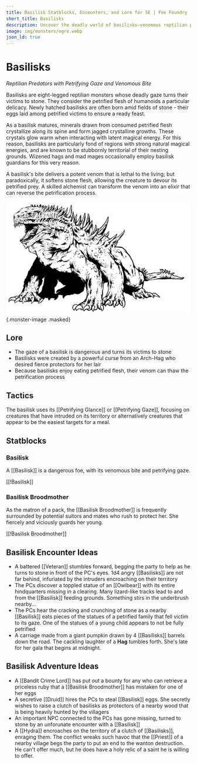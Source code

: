 ```yaml
---
title: Basilisk Statblocks, Encounters, and Lore for 5E | Foe Foundry
short_title: Basilisks
description: Uncover the deadly world of basilisks—venomous reptilian predators with a petrifying gaze. Includes rich lore, unique statblocks, encounter hooks, and adventure ideas to bring your next session to life.
image: img/monsters/ogre.webp
json_ld: true
---
```


# Basilisks

*Reptilian Predators with Petrifying Gaze and Venomous Bite*

Basilisks are eight-legged reptilian monsters whose deadly gaze turns their victims to stone. They consider the petrified flesh of humanoids a particular delicacy. Newly hatched basilisks are often born amid fields of stone - their eggs laid among petrified victims to ensure a ready feast.

As a basilisk matures, minerals drawn from consumed petrified flesh crystallize along its spine and form jagged crystalline growths. These crystals glow warm when interacting with latent magical energy. For this reason, basilisks are particularly fond of regions with strong natural magical energies, and are known to be stubbornly territorial of their nesting grounds. Wizened hags and mad mages occasionally employ basilisk guardians for this very reason.  

A basilisk's bite delivers a potent venom that is lethal to the living; but paradoxically, it softens stone flesh, allowing the creature to devour its petrified prey. A skilled alchemist can transform the venom into an elixir that can reverse the petrification process. 

![Basilisk](../img/monsters/basilisk.webp){.monster-image .masked}

## Lore

- The gaze of a basilisk is dangerous and turns its victims to stone
- Basilisks were created by a powerful curse from an Arch-Hag who desired fierce protectors for her lair
- Because basilisks enjoy eating petrified flesh, their venom can thaw the petrification process

## Tactics

The basilisk uses its [[Petrifying Glance]] or [[Petrifying Gaze]], focusing on creatures that have intruded on its territory or alternatively creatures that appear to be the easiest targets for a meal.

## Statblocks

### Basilisk

A [[Basilisk]] is a dangerous foe, with its venomous bite and petrifying gaze.

[[!Basilisk]]

### Basilisk Broodmother

As the matron of a pack, the [[Basilisk Broodmother]] is frequently surrounded by potential suitors and mates who rush to protect her. She fiercely and viciously guards her young.

[[!Basilisk Broodmother]]

## Basilisk Encounter Ideas

- A battered [[Veteran]] stumbles forward, begging the party to help as he turns to stone in front of the PC's eyes. 1d4 angry [[Basilisks]] are not far behind, infuriated by the intruders encroaching on their territory
- The PCs discover a toppled statue of an [[Owlbear]] with its entire hindquarters missing in a clearing. Many lizard-like tracks lead to and from the [[Basilisk]] feeding grounds. Something stirs in the underbrush nearby...
- The PCs hear the cracking and crunching of stone as a nearby [[Basilisk]] eats pieces of the statues of a petrified family that fell victim to its gaze. One of the statues of a young child appears to not be fully petrified
- A carriage made from a giant pumpkin drawn by 4 [[Basilisks]] barrels down the road. The cackling laughter of a **Hag** tumbles forth. She's late for her gala that begins at midnight.

## Basilisk Adventure Ideas

- A [[Bandit Crime Lord]] has put out a bounty for any who can retrieve a priceless ruby that a [[Basilisk Broodmother]] has mistaken for one of her eggs
- A secretive [[Druid]] hires the PCs to steal [[Basilisk]] eggs. She secretly wishes to raise a clutch of basilisks as protectors of a nearby wood that is being heavily hunted by the villagers
- An important NPC connected to the PCs has gone missing, turned to stone by an unforunate encounter with a [[Basilisk]]
- A [[Hydra]] encroaches on the territory of a clutch of [[Basilisks]], enraging them. The conflict wreaks such havoc that the [[Priest]] of a nearby village begs the party to put an end to the wanton destruction. He can't offer much, but he does have a holy relic of a saint he is willing to offer.